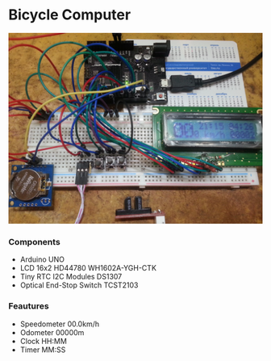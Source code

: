 # Bicycle Computer
![Components](components.jpg)

### Components
* Arduino UNO
* LCD 16x2 HD44780 WH1602A-YGH-CTK
* Tiny RTC I2C Modules DS1307
* Optical End-Stop Switch TCST2103

### Feautures
* Speedometer 00.0km/h
* Odometer 00000m
* Clock HH:MM
* Timer MM:SS